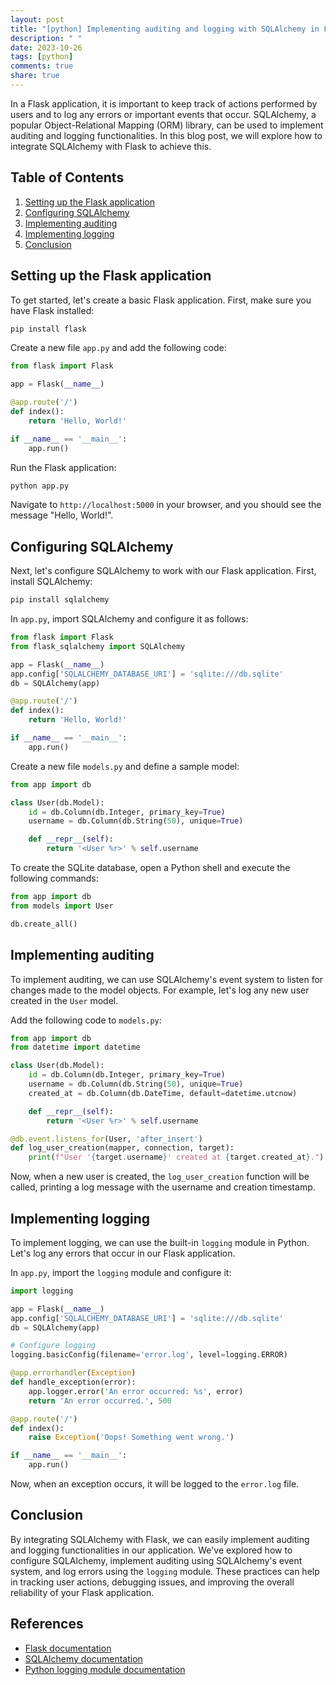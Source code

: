 ```yaml
---
layout: post
title: "[python] Implementing auditing and logging with SQLAlchemy in Flask"
description: " "
date: 2023-10-26
tags: [python]
comments: true
share: true
---
```


In a Flask application, it is important to keep track of actions performed by users and to log any errors or important events that occur. SQLAlchemy, a popular Object-Relational Mapping (ORM) library, can be used to implement auditing and logging functionalities. In this blog post, we will explore how to integrate SQLAlchemy with Flask to achieve this.

## Table of Contents
1. [Setting up the Flask application](#setup)
2. [Configuring SQLAlchemy](#config)
3. [Implementing auditing](#auditing)
4. [Implementing logging](#logging)
5. [Conclusion](#conclusion)

## Setting up the Flask application <a name="setup"></a>

To get started, let's create a basic Flask application. First, make sure you have Flask installed:

```python
pip install flask
```

Create a new file `app.py` and add the following code:

```python
from flask import Flask

app = Flask(__name__)

@app.route('/')
def index():
    return 'Hello, World!'

if __name__ == '__main__':
    app.run()
```

Run the Flask application:

```python
python app.py
```

Navigate to `http://localhost:5000` in your browser, and you should see the message "Hello, World!".

## Configuring SQLAlchemy <a name="config"></a>

Next, let's configure SQLAlchemy to work with our Flask application. First, install SQLAlchemy:

```python
pip install sqlalchemy
```

In `app.py`, import SQLAlchemy and configure it as follows:

```python
from flask import Flask
from flask_sqlalchemy import SQLAlchemy

app = Flask(__name__)
app.config['SQLALCHEMY_DATABASE_URI'] = 'sqlite:///db.sqlite'
db = SQLAlchemy(app)

@app.route('/')
def index():
    return 'Hello, World!'

if __name__ == '__main__':
    app.run()
```

Create a new file `models.py` and define a sample model:

```python
from app import db

class User(db.Model):
    id = db.Column(db.Integer, primary_key=True)
    username = db.Column(db.String(50), unique=True)

    def __repr__(self):
        return '<User %r>' % self.username
```

To create the SQLite database, open a Python shell and execute the following commands:

```python
from app import db
from models import User

db.create_all()
```

## Implementing auditing <a name="auditing"></a>

To implement auditing, we can use SQLAlchemy's event system to listen for changes made to the model objects. For example, let's log any new user created in the `User` model.

Add the following code to `models.py`:

```python
from app import db
from datetime import datetime

class User(db.Model):
    id = db.Column(db.Integer, primary_key=True)
    username = db.Column(db.String(50), unique=True)
    created_at = db.Column(db.DateTime, default=datetime.utcnow)

    def __repr__(self):
        return '<User %r>' % self.username

@db.event.listens_for(User, 'after_insert')
def log_user_creation(mapper, connection, target):
    print(f"User '{target.username}' created at {target.created_at}.")
```

Now, when a new user is created, the `log_user_creation` function will be called, printing a log message with the username and creation timestamp.

## Implementing logging <a name="logging"></a>

To implement logging, we can use the built-in `logging` module in Python. Let's log any errors that occur in our Flask application.

In `app.py`, import the `logging` module and configure it:

```python
import logging

app = Flask(__name__)
app.config['SQLALCHEMY_DATABASE_URI'] = 'sqlite:///db.sqlite'
db = SQLAlchemy(app)

# Configure logging
logging.basicConfig(filename='error.log', level=logging.ERROR)

@app.errorhandler(Exception)
def handle_exception(error):
    app.logger.error('An error occurred: %s', error)
    return 'An error occurred.', 500

@app.route('/')
def index():
    raise Exception('Oops! Something went wrong.')

if __name__ == '__main__':
    app.run()
```

Now, when an exception occurs, it will be logged to the `error.log` file.

## Conclusion <a name="conclusion"></a>

By integrating SQLAlchemy with Flask, we can easily implement auditing and logging functionalities in our application. We've explored how to configure SQLAlchemy, implement auditing using SQLAlchemy's event system, and log errors using the `logging` module. These practices can help in tracking user actions, debugging issues, and improving the overall reliability of your Flask application.

## References
- [Flask documentation](https://flask.palletsprojects.com/)
- [SQLAlchemy documentation](https://docs.sqlalchemy.org/)
- [Python logging module documentation](https://docs.python.org/3/library/logging.html)